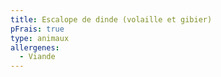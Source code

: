 ```yaml
---
title: Escalope de dinde (volaille et gibier)
pFrais: true
type: animaux
allergenes:
  - Viande
---
```


